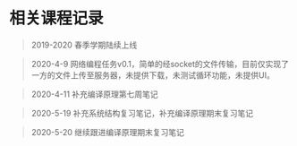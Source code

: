 # 相关课程记录

> 2019-2020 春季学期陆续上线

> 2020-4-9 网络编程任务v0.1，简单的经socket的文件传输，目前仅实现了一方的文件上传至服务器，未提供下载，未测试循环功能，未提供UI。

> 2020-4-11 补充编译原理第七周笔记

> 2020-5-19 补充系统结构复习笔记，补充编译原理期末复习笔记

> 2020-5-20 继续跟进编译原理期末复习笔记

